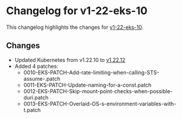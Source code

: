 # Changelog for v1-22-eks-10

This changelog highlights the changes for [v1-22-eks-10](https://github.com/aws/eks-distro/tree/v1-22-eks-10).

## Changes

* Updated Kubernetes from v1.22.10 to [v1.22.12](https://github.com/kubernetes/kubernetes/tree/v1.22.12)
* Added 4 patches:
  * 0010-EKS-PATCH-Add-rate-limiting-when-calling-STS-assume-.patch
  * 0011-EKS-PATCH-Update-naming-for-a-const.patch
  * 0012-EKS-PATCH-Skip-mount-point-checks-when-possible-duri.patch
  * 0013-EKS-PATCH-Overlaid-OS-s-environment-variables-with-t.patch

